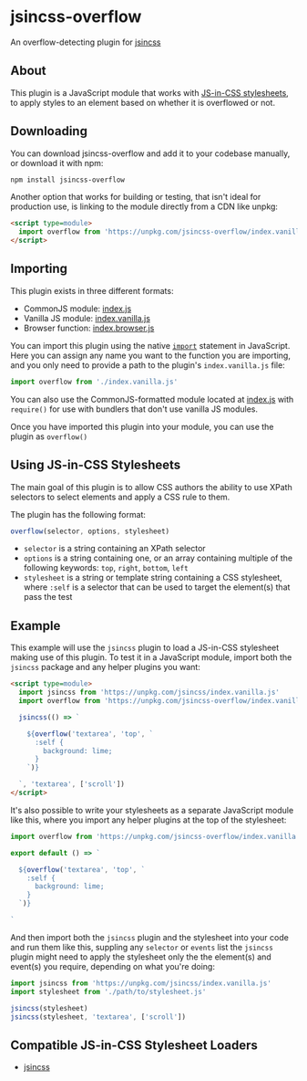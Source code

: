 # jsincss-overflow

An overflow-detecting plugin for [jsincss](https://github.com/tomhodgins/jsincss)

## About

This plugin is a JavaScript module that works with [JS-in-CSS stylesheets](https://responsive.style/theory/what-is-a-jic-stylesheet.html), to apply styles to an element based on whether it is overflowed or not.

## Downloading

You can download jsincss-overflow and add it to your codebase manually, or download it with npm:

```bash
npm install jsincss-overflow
```

Another option that works for building or testing, that isn't ideal for production use, is linking to the module directly from a CDN like unpkg:

```html
<script type=module>
  import overflow from 'https://unpkg.com/jsincss-overflow/index.vanilla.js'
</script>
```

## Importing

This plugin exists in three different formats:

- CommonJS module: [index.js](index.js)
- Vanilla JS module: [index.vanilla.js](index.vanilla.js)
- Browser function: [index.browser.js](index.browser.js)

You can import this plugin using the native [`import`](https://developer.mozilla.org/en-US/docs/Web/JavaScript/Reference/Statements/import) statement in JavaScript. Here you can assign any name you want to the function you are importing, and you only need to provide a path to the plugin's `index.vanilla.js` file:

```js
import overflow from './index.vanilla.js'
```

You can also use the CommonJS-formatted module located at [index.js](index.js) with `require()` for use with bundlers that don't use vanilla JS modules.

Once you have imported this plugin into your module, you can use the plugin as `overflow()`

## Using JS-in-CSS Stylesheets

The main goal of this plugin is to allow CSS authors the ability to use XPath selectors to select elements and apply a CSS rule to them.

The plugin has the following format:

```js
overflow(selector, options, stylesheet)
```

- `selector` is a string containing an XPath selector
- `options` is a string containing one, or an array containing multiple of the following keywords: `top`, `right`, `bottom`, `left`
- `stylesheet` is a string or template string containing a CSS stylesheet, where `:self` is a selector that can be used to target the element(s) that pass the test

## Example

This example will use the `jsincss` plugin to load a JS-in-CSS stylesheet making use of this plugin. To test it in a JavaScript module, import both the `jsincss` package and any helper plugins you want:

```html
<script type=module>
  import jsincss from 'https://unpkg.com/jsincss/index.vanilla.js'
  import overflow from 'https://unpkg.com/jsincss-overflow/index.vanilla.js'

  jsincss(() => `

    ${overflow('textarea', 'top', `
      :self {
        background: lime;
      }
    `)}

  `, 'textarea', ['scroll'])
</script>
```

It's also possible to write your stylesheets as a separate JavaScript module like this, where you import any helper plugins at the top of the stylesheet:

```js
import overflow from 'https://unpkg.com/jsincss-overflow/index.vanilla.js'

export default () => `

  ${overflow('textarea', 'top', `
    :self {
      background: lime;
    }
  `)}

`
```

And then import both the `jsincss` plugin and the stylesheet into your code and run them like this, suppling any `selector` or `events` list the `jsincss` plugin might need to apply the stylesheet only the the element(s) and event(s) you require, depending on what you're doing:

```js
import jsincss from 'https://unpkg.com/jsincss/index.vanilla.js'
import stylesheet from './path/to/stylesheet.js'

jsincss(stylesheet)
jsincss(stylesheet, 'textarea', ['scroll'])
```

## Compatible JS-in-CSS Stylesheet Loaders

- [jsincss](https://github.com/tomhodgins/jsincss)